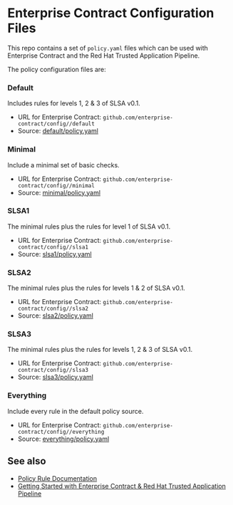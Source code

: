 # Enterprise Contract Configuration Files

This repo contains a set of `policy.yaml` files which can be used with
Enterprise Contract and the Red Hat Trusted Application Pipeline.

The policy configuration files are:

### Default

Includes rules for levels 1, 2 & 3 of SLSA v0.1.

* URL for Enterprise Contract: `github.com/enterprise-contract/config//default`
* Source: [default/policy.yaml](https://github.com/enterprise-contract/config/blob/main/default/policy.yaml)

### Minimal

Include a minimal set of basic checks.

* URL for Enterprise Contract: `github.com/enterprise-contract/config//minimal`
* Source: [minimal/policy.yaml](https://github.com/enterprise-contract/config/blob/main/minimal/policy.yaml)

### SLSA1

The minimal rules plus the rules for level 1 of SLSA v0.1.

* URL for Enterprise Contract: `github.com/enterprise-contract/config//slsa1`
* Source: [slsa1/policy.yaml](https://github.com/enterprise-contract/config/blob/main/slsa1/policy.yaml)

### SLSA2

The minimal rules plus the rules for levels 1 & 2 of SLSA v0.1.

* URL for Enterprise Contract: `github.com/enterprise-contract/config//slsa2`
* Source: [slsa2/policy.yaml](https://github.com/enterprise-contract/config/blob/main/slsa2/policy.yaml)

### SLSA3

The minimal rules plus the rules for levels 1, 2 & 3 of SLSA v0.1.

* URL for Enterprise Contract: `github.com/enterprise-contract/config//slsa3`
* Source: [slsa3/policy.yaml](https://github.com/enterprise-contract/config/blob/main/slsa3/policy.yaml)

### Everything

Include every rule in the default policy source.

* URL for Enterprise Contract: `github.com/enterprise-contract/config//everything`
* Source: [everything/policy.yaml](https://github.com/enterprise-contract/config/blob/main/everything/policy.yaml)

## See also

* [Policy Rule Documentation](https://enterprisecontract.dev/docs/ec-policies/release_policy.html)
* [Getting Started with Enterprise Contract &amp; Red Hat Trusted Application Pipeline](https://enterprisecontract.dev/docs/user-guide/main/getting-started.html)
